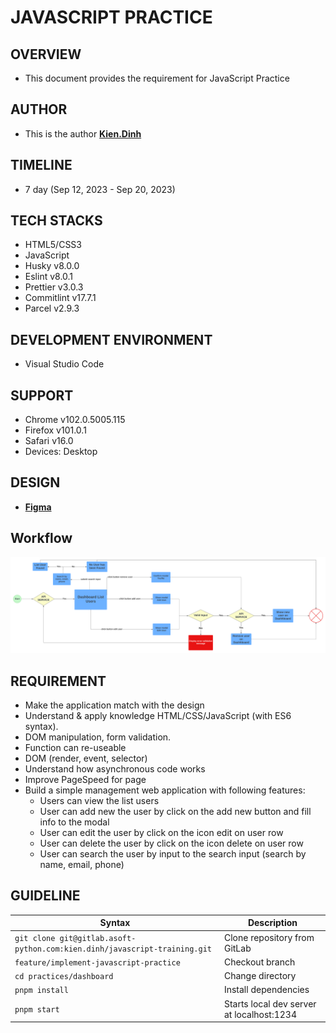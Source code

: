 # JAVASCRIPT PRACTICE

## OVERVIEW
- This document provides the requirement for JavaScript Practice

## AUTHOR
- This is the author **[Kien.Dinh](https://gitlab.asoft-python.com/kien.dinh)**

## TIMELINE
- 7 day (Sep 12, 2023 - Sep 20, 2023)

## TECH STACKS
- HTML5/CSS3
- JavaScript
- Husky v8.0.0
- Eslint v8.0.1
- Prettier v3.0.3
- Commitlint v17.7.1
- Parcel v2.9.3

## DEVELOPMENT ENVIRONMENT
- Visual Studio Code

## SUPPORT
- Chrome v102.0.5005.115
- Firefox v101.0.1
- Safari v16.0
- Devices: Desktop

## DESIGN
- **[Figma](<https://www.figma.com/file/XkW4jCFD16W5SvKUT0uqVG/User-Management-CMS-(Community)?node-id=0%3A1&mode=dev>)**

## Workflow
![Flowchart](./Flowcharts.png)
## REQUIREMENT
- Make the application match with the design
- Understand & apply knowledge HTML/CSS/JavaScript (with ES6 syntax).
- DOM manipulation, form validation.
- Function can re-useable
- DOM (render, event, selector)
- Understand how asynchronous code works
- Improve PageSpeed for page
- Build a simple management web application with following features:
  - Users can view the list users
  - User can add new the user by click on the add new button and fill info to the modal
  - User can edit the user by click on the icon edit on user row
  - User can delete the user by click on the icon delete on user row
  - User can search the user by input to the search input (search by name, email, phone)

## GUIDELINE
| Syntax                                                                    | Description                               |
| ------------------------------------------------------------------------- | ----------------------------------------- |
| `git clone git@gitlab.asoft-python.com:kien.dinh/javascript-training.git` | Clone repository from GitLab              |
| `feature/implement-javascript-practice`                                   | Checkout branch                           |
| `cd practices/dashboard`                                                  | Change directory                          |
| `pnpm install`                                                            | Install dependencies                      |
| `pnpm start`                                                              | Starts local dev server at localhost:1234 |
